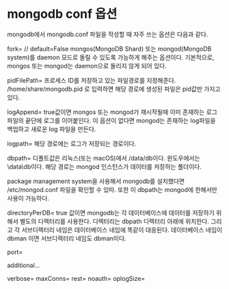 # mongodb conf 옵션 

mongodb에서 mongodb.conf 파일을 작성할 때 자주 쓰는 옵션은 다음과 같다.


fork=<boolean>  // default=False
mongos(MongoDB Shard) 또는 mongod(MongoDB system)를 daemon 모드로 돌릴 수 있도록 가능하게 해주는 옵션이다.
기본적으로, mongos 또는 mongod는 daemon으로 돌리지 않게 되어 있다.


pidFilePath=<string>
프로세스 ID를 저장하고 있는 파일경로를 지정해준다.
/home/share/mongodb.pid 로 입력하면 해당 경로에 생성된 파일은 pid값만 가지고 있다.


logAppend=<boolean>
true값이면 mongos 또는 mongod가 재시작될때 이미 존재하는 로그파일의 끝단에 로그를 이어붙인다.
이 옵션이 없다면 mongod는 존재하는 log파일을 백업하고 새로운 log 파일을 만든다.

logpath=<string>
해당 경로에는 로그가 저장되는 경로이다.

dbpath=<string>
디폴트값은 리눅스(또는 macOS)에서 /data/db이다.
윈도우에서는 \data\db이다.
해당 경로는 mongod 인스턴스가 데이터를 저장하는 폴더이다.

package management system을 사용해서 mongodb를 설치했다면 /etc/mongod.conf 파일을 확인할 수 있따.
또한 이 dbpath는 mongod에 한해서만 사용이 가능하다.


directoryPerDB=<boolean>
true 값이면 mongodb는 각 데이터베이스에 데이터를 저장하기 위해서 별도의 디렉터리를 사용한다.
디렉터리는 dbpath 디렉터리 아래에 위치한다.
그리고 각 서브디렉터리 네임은 데이터베이스 네임에 똑같이 대응된다.
데이터베이스 네임이 dbman 이면 서브디렉터리 네임도 dbman이다.

port=<integer>

additional...

verbose=<boolean>
maxConns=<integer>
rest=<boolean>
noauth=<boolean>
oplogSize=<integer>
